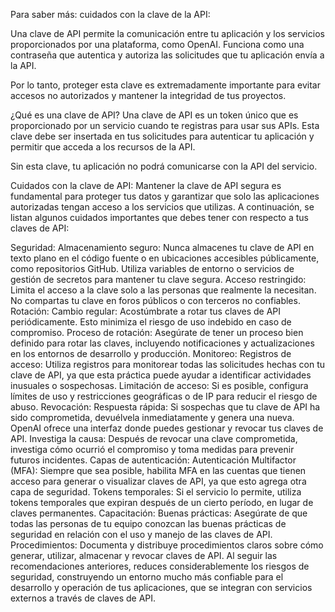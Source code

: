 Para saber más: cuidados con la clave de la API:

Una clave de API permite la comunicación entre tu aplicación y los servicios proporcionados por una plataforma,
como OpenAI. Funciona como una contraseña que autentica y autoriza las solicitudes que tu aplicación envía
a la API.

Por lo tanto, proteger esta clave es extremadamente importante para evitar accesos no autorizados y mantener
la integridad de tus proyectos.

¿Qué es una clave de API?
Una clave de API es un token único que es proporcionado por un servicio cuando te registras para usar sus APIs. 
Esta clave debe ser insertada en tus solicitudes para autenticar tu aplicación y permitir que acceda a los 
recursos de la API.

Sin esta clave, tu aplicación no podrá comunicarse con la API del servicio.

Cuidados con la clave de API:
Mantener la clave de API segura es fundamental para proteger tus datos y garantizar que solo las aplicaciones 
autorizadas tengan acceso a los servicios que utilizas. A continuación, se listan algunos cuidados importantes 
que debes tener con respecto a tus claves de API:

Seguridad:
Almacenamiento seguro: Nunca almacenes tu clave de API en texto plano en el código fuente o en ubicaciones 
accesibles públicamente, como repositorios GitHub. Utiliza variables de entorno o servicios de gestión de 
secretos para mantener tu clave segura.
Acceso restringido: Limita el acceso a la clave solo a las personas que realmente la necesitan. No compartas tu 
clave en foros públicos o con terceros no confiables.
Rotación:
Cambio regular: Acostúmbrate a rotar tus claves de API periódicamente. Esto minimiza el riesgo de uso indebido
en caso de compromiso.
Proceso de rotación: Asegúrate de tener un proceso bien definido para rotar las claves, incluyendo notificaciones
y actualizaciones en los entornos de desarrollo y producción.
Monitoreo:
Registros de acceso: Utiliza registros para monitorear todas las solicitudes hechas con tu clave de API, ya
que esta práctica puede ayudar a identificar actividades inusuales o sospechosas.
Limitación de acceso: Si es posible, configura límites de uso y restricciones geográficas o de IP para reducir
el riesgo de abuso.
Revocación:
Respuesta rápida: Si sospechas que tu clave de API ha sido comprometida, devuélvela inmediatamente y genera una
nueva. OpenAI ofrece una interfaz donde puedes gestionar y revocar tus claves de API.
Investiga la causa: Después de revocar una clave comprometida, investiga cómo ocurrió el compromiso y toma 
medidas para prevenir futuros incidentes.
Capas de autenticación:
Autenticación Multifactor (MFA): Siempre que sea posible, habilita MFA en las cuentas que tienen acceso para
generar o visualizar claves de API, ya que esto agrega otra capa de seguridad.
Tokens temporales: Si el servicio lo permite, utiliza tokens temporales que expiran después de un cierto período,
en lugar de claves permanentes.
Capacitación:
Buenas prácticas: Asegúrate de que todas las personas de tu equipo conozcan las buenas prácticas de seguridad 
en relación con el uso y manejo de las claves de API.
Procedimientos: Documenta y distribuye procedimientos claros sobre cómo generar, utilizar, almacenar y revocar 
claves de API.
Al seguir las recomendaciones anteriores, reduces considerablemente los riesgos de seguridad, construyendo
un entorno mucho más confiable para el desarrollo y operación de tus aplicaciones, que se integran con 
servicios externos a través de claves de API.
